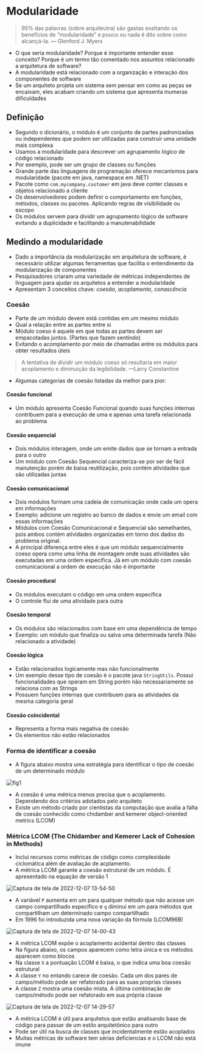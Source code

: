 # Modularidade


> 95% das palavras (sobre arquiteutra) são gastas exaltando os benefícios de “modularidade” e pouco ou nada é dito sobre como alcançá-la.
> — Glenford J. Myers 

- O que seria modularidade? Porque é importante entender esse conceito? Porque é um termo tão comentado nos assuntos relacionado a arquitetura de software?
- A modularidade está relacionado com a organização e interação dos componentes de software
- Se um arquiteto projeta um sistema sem pensar em como as peças se encaixam, eles acabam criando um sistema que apresenta inumeras dificuldades

## Definição

- Segundo o dicionário, o módulo é um conjunto de partes padronizadas ou independentes que podem ser utilizadas para construir uma unidade mais complexa
- Usamos a modularidade para descrever um agrupamento lógico de código relacionado
- Por exemplo, pode ser um grupo de classes ou funções
- Grande parte das linguagens de programação oferece mecanismos para modularidade (pacote em java, namespace em .NET)
- Pacote como `com.mycompany.customer` em java deve conter classes e objetos relacionado a cliente
- Os desenvolvedores podem definir o comportamento em funções, métodos, classes ou pacotes. Aplicando regras de visibilidade ou escopo
- Os módulos servem para dividir um agrupamento lógico de software evitando a duplicidade e facilitando a manutenabilidade

## Medindo a modularidade

- Dado a importância da modularização em arquitetura de software, é necessário utilizar algumas ferramentas que facilita o entendimento da modularização de componentes
- Pesquisadores criaram uma variedade de métricas independentes de linguagem para ajudar os arquitetos a entender a modularidade
- Apresentam 3 conceitos chave: *coesão*, *acoplamento*, *conascência*

### Coesão

- Parte de um módulo devem está contidas em um mesmo módulo
- Qual a relação entre as partes entre si
- Módulo coeso é aquele em que todas as partes devem ser empacotadas juntos. (Partes que fazem sentindo)
- Evitando o acomplamento por meio de chamadas entre os módulos para obter resultados úteis

>A tentativa de dividir um módulo coeso só resultaria em maior acoplamento e diminuição da legibilidade. —Larry Constantine

- Algumas categorias de coesão listadas da melhor para pior:

#### Coesão funcional

- Um módulo apresenta Coesão Funcional quando suas funções internas contribuem para a execução de uma e apenas uma tarefa relacionada ao problema

#### Coesão sequencial

- Dois módulos interagem, onde um emite dados que se tornam a entrada para o outro
- Um módulo com Coesão Sequencial caracteriza-se por ser de fácil manutenção porém de baixa reutilização, pois contém atividades que são utilizadas juntas

#### Coesão comunicacional

- Dois módulos formam uma cadeia de comunicação onde cada um opera em informações
- Exemplo: adicione um registro ao banco de dados e envie um email com essas informações
- Módulos com Coesão Comunicacional e Sequencial são semelhantes, pois ambos contém atividades organizadas em torno dos dados do problema original.
- A principal diferença entre eles é que um módulo sequencialmente coeso opera como uma linha de montagem onde suas atividades são executadas em uma ordem específica. Já em um módulo com coesão comunicacional a ordem de execução não é importante

#### Coesão procedural

- Os módulos executam o código em uma ordem específica
- O controle flui de uma atividade para outra

#### Coesão temporal

- Os módulos são relacionados com base em uma dependência de tempo
- Exemplo: um módulo que finaliza ou salva uma determinada tarefa (Não relacionado a atividade)

#### Coesão lógica

- Estão relacionados logicamente mas não funcionalmente
- Um exemplo desse tipo de coesão é o pacote java `StringUtils`. Possui funcionalidades que operam em String porém não necessariamente se relaciona com as Strings
- Possuem funções internas que contribuem para as atividades da mesma categoria geral

#### Coesão coincidental

- Representa a forma mais negativa de coesão
- Os elementos não estão relacionados 

### Forma de identificar a coesão

- A figura abaixo mostra uma estratégia para identificar o tipo de coesão de um determinado módulo

![fig1](https://user-images.githubusercontent.com/43495376/206065815-8cf0e4aa-b1da-4eca-9b19-587fbe58b804.png)


- A coesão é uma métrica menos precisa que o acoplamento. Dependendo dos critérios adotados pelo arquiteto
- Existe um método criado por cientistas da computação que avalia a falta de coesão conhecido como chidamber and kemerer object-oriented metrics (LCOM)

### Métrica LCOM (The Chidamber and Kemerer Lack of Cohesion in Methods)
- Inclui recursos como métricas de código como complexidade ciclomática além de avaliação de acplamento.
- A métrica LCOM garante a coesão estrutural de um módulo. É apresentado na equação de versão 1

![Captura de tela de 2022-12-07 13-54-50](https://user-images.githubusercontent.com/43495376/206241598-42a76590-8724-4368-b89e-d65f2d51ede4.png)

- A variável `P` aumenta em um para qualquer método que não acesse um campo compartilhado específico e `q` diminui em um para métodos que compartilham um determinado campo compartilhado 
- Em 1996 foi introduzida uma nova variação da fórmula (LCOM96B) 

![Captura de tela de 2022-12-07 14-00-43](https://user-images.githubusercontent.com/43495376/206243038-7d29ab04-acb0-43e6-8b89-e8cca7d6f2af.png)

- A métrica LCOM expõe o acoplamento acidental dentro das classes
- Na figura abaixo, os campos aparecem como letra única e os métodos aparecem como blocos
- Na classe `X` a pontuação LCOM é baixa, o que indica uma boa coesão estrutural
- A classe `Y` no entando carece de coesão. Cada um dos pares de campo/método pode ser refatorado para as suas proprias classes
- A classe `Z` mostra uma coesão mista. A última combinação de campo/método pode ser refatorado em sua própria classe

![Captura de tela de 2022-12-07 14-29-57](https://user-images.githubusercontent.com/43495376/206249519-c6eccbf4-1bea-43b4-bd76-05c7b81f8251.png)

- A métrica LCOM é útil para arquitetos que estão analisando base de código para passar de um estilo arquitetônico para outro
- Pode ser útil na busca de classes que incidentalmente estão acoplados
- Muitas métricas de software tem sérias deficiencias e o LCOM não está imune


